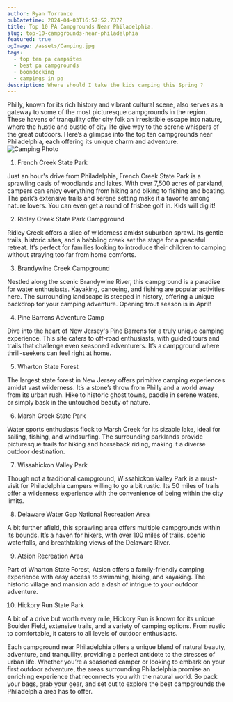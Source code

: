 ```yaml
---
author: Ryan Torrance
pubDatetime: 2024-04-03T16:57:52.737Z
title: Top 10 PA Campgrounds Near Philadelphia.
slug: top-10-campgrounds-near-philadelphia
featured: true
ogImage: /assets/Camping.jpg
tags:
  - top ten pa campsites
  - best pa campgrounds
  - boondocking
  - campings in pa
description: Where should I take the kids camping this Spring ?
---
```


Philly, known for its rich history and vibrant cultural scene, also serves as a gateway to some of the most picturesque campgrounds in the region. These havens of tranquility offer city folk an irresistible escape into nature, where the hustle and bustle of city life give way to the serene whispers of the great outdoors. Here’s a glimpse into the top ten campgrounds near Philadelphia, each offering its unique charm and adventure.
![Camping Photo](@assets/images/Camping.jpg)

1. French Creek State Park

Just an hour's drive from Philadelphia, French Creek State Park is a sprawling oasis of woodlands and lakes. With over 7,500 acres of parkland, campers can enjoy everything from hiking and biking to fishing and boating. The park’s extensive trails and serene setting make it a favorite among nature lovers. You can even get a round of frisbee golf in. Kids will dig it!

2. Ridley Creek State Park Campground

Ridley Creek offers a slice of wilderness amidst suburban sprawl. Its gentle trails, historic sites, and a babbling creek set the stage for a peaceful retreat. It’s perfect for families looking to introduce their children to camping without straying too far from home comforts.

3. Brandywine Creek Campground

Nestled along the scenic Brandywine River, this campground is a paradise for water enthusiasts. Kayaking, canoeing, and fishing are popular activities here. The surrounding landscape is steeped in history, offering a unique backdrop for your camping adventure. Opening trout season is in April!

4. Pine Barrens Adventure Camp

Dive into the heart of New Jersey's Pine Barrens for a truly unique camping experience. This site caters to off-road enthusiasts, with guided tours and trails that challenge even seasoned adventurers. It’s a campground where thrill-seekers can feel right at home.

5. Wharton State Forest

The largest state forest in New Jersey offers primitive camping experiences amidst vast wilderness. It’s a stone’s throw from Philly and a world away from its urban rush. Hike to historic ghost towns, paddle in serene waters, or simply bask in the untouched beauty of nature.

6. Marsh Creek State Park

Water sports enthusiasts flock to Marsh Creek for its sizable lake, ideal for sailing, fishing, and windsurfing. The surrounding parklands provide picturesque trails for hiking and horseback riding, making it a diverse outdoor destination.

7. Wissahickon Valley Park

Though not a traditional campground, Wissahickon Valley Park is a must-visit for Philadelphia campers willing to go a bit rustic. Its 50 miles of trails offer a wilderness experience with the convenience of being within the city limits.

8. Delaware Water Gap National Recreation Area

A bit further afield, this sprawling area offers multiple campgrounds within its bounds. It’s a haven for hikers, with over 100 miles of trails, scenic waterfalls, and breathtaking views of the Delaware River.

9. Atsion Recreation Area

Part of Wharton State Forest, Atsion offers a family-friendly camping experience with easy access to swimming, hiking, and kayaking. The historic village and mansion add a dash of intrigue to your outdoor adventure.

10. Hickory Run State Park

A bit of a drive but worth every mile, Hickory Run is known for its unique Boulder Field, extensive trails, and a variety of camping options. From rustic to comfortable, it caters to all levels of outdoor enthusiasts.

Each campground near Philadelphia offers a unique blend of natural beauty, adventure, and tranquility, providing a perfect antidote to the stresses of urban life. Whether you’re a seasoned camper or looking to embark on your first outdoor adventure, the areas surrounding Philadelphia promise an enriching experience that reconnects you with the natural world. So pack your bags, grab your gear, and set out to explore the best campgrounds the Philadelphia area has to offer.
